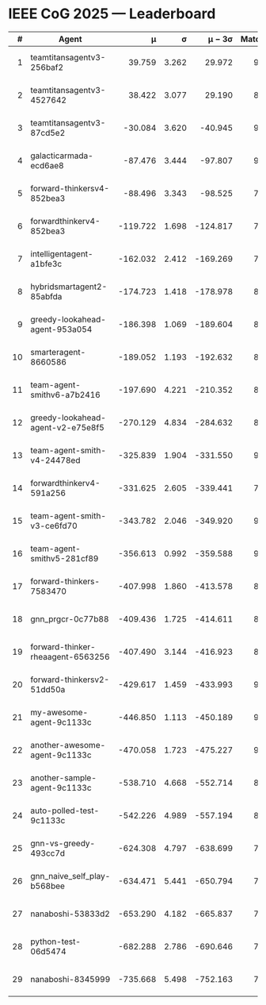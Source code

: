 # IEEE CoG 2025 — Leaderboard

| # | Agent | μ | σ | μ − 3σ | Matches | Updated |
|---:|---|---:|---:|---:|---:|---|
| 1 | teamtitansagentv3-256baf2 | 39.759 | 3.262 | 29.972 | 9480 | 2025-08-20 16:23 |
| 2 | teamtitansagentv3-4527642 | 38.422 | 3.077 | 29.190 | 8674 | 2025-08-20 16:23 |
| 3 | teamtitansagentv3-87cd5e2 | -30.084 | 3.620 | -40.945 | 9746 | 2025-08-20 16:23 |
| 4 | galacticarmada-ecd6ae8 | -87.476 | 3.444 | -97.807 | 9180 | 2025-08-20 16:23 |
| 5 | forward-thinkersv4-852bea3 | -88.496 | 3.343 | -98.525 | 7537 | 2025-08-20 16:23 |
| 6 | forwardthinkerv4-852bea3 | -119.722 | 1.698 | -124.817 | 7323 | 2025-08-20 16:23 |
| 7 | intelligentagent-a1bfe3c | -162.032 | 2.412 | -169.269 | 7440 | 2025-08-20 16:23 |
| 8 | hybridsmartagent2-85abfda | -174.723 | 1.418 | -178.978 | 8346 | 2025-08-20 16:23 |
| 9 | greedy-lookahead-agent-953a054 | -186.398 | 1.069 | -189.604 | 8858 | 2025-08-20 16:23 |
| 10 | smarteragent-8660586 | -189.052 | 1.193 | -192.632 | 8019 | 2025-08-20 16:23 |
| 11 | team-agent-smithv6-a7b2416 | -197.690 | 4.221 | -210.352 | 8900 | 2025-08-20 16:23 |
| 12 | greedy-lookahead-agent-v2-e75e8f5 | -270.129 | 4.834 | -284.632 | 8938 | 2025-08-20 16:23 |
| 13 | team-agent-smith-v4-24478ed | -325.839 | 1.904 | -331.550 | 9742 | 2025-08-20 16:23 |
| 14 | forwardthinkerv4-591a256 | -331.625 | 2.605 | -339.441 | 7759 | 2025-08-20 16:23 |
| 15 | team-agent-smith-v3-ce6fd70 | -343.782 | 2.046 | -349.920 | 9822 | 2025-08-20 16:23 |
| 16 | team-agent-smithv5-281cf89 | -356.613 | 0.992 | -359.588 | 9500 | 2025-08-20 16:23 |
| 17 | forward-thinkers-7583470 | -407.998 | 1.860 | -413.578 | 8400 | 2025-08-20 16:23 |
| 18 | gnn_prgcr-0c77b88 | -409.436 | 1.725 | -414.611 | 8330 | 2025-08-20 16:23 |
| 19 | forward-thinker-rheaagent-6563256 | -407.490 | 3.144 | -416.923 | 8382 | 2025-08-20 16:23 |
| 20 | forward-thinkersv2-51dd50a | -429.617 | 1.459 | -433.993 | 9282 | 2025-08-20 16:23 |
| 21 | my-awesome-agent-9c1133c | -446.850 | 1.113 | -450.189 | 9540 | 2025-08-20 16:23 |
| 22 | another-awesome-agent-9c1133c | -470.058 | 1.723 | -475.227 | 9800 | 2025-08-20 16:23 |
| 23 | another-sample-agent-9c1133c | -538.710 | 4.668 | -552.714 | 8900 | 2025-08-20 16:23 |
| 24 | auto-polled-test-9c1133c | -542.226 | 4.989 | -557.194 | 8580 | 2025-08-20 16:23 |
| 25 | gnn-vs-greedy-493cc7d | -624.308 | 4.797 | -638.699 | 7280 | 2025-08-20 16:23 |
| 26 | gnn_naive_self_play-b568bee | -634.471 | 5.441 | -650.794 | 7500 | 2025-08-20 16:23 |
| 27 | nanaboshi-53833d2 | -653.290 | 4.182 | -665.837 | 7160 | 2025-08-20 16:23 |
| 28 | python-test-06d5474 | -682.288 | 2.786 | -690.646 | 7340 | 2025-08-20 16:23 |
| 29 | nanaboshi-8345999 | -735.668 | 5.498 | -752.163 | 7690 | 2025-08-20 16:23 |
